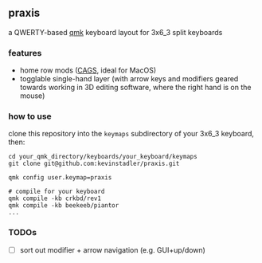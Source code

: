## praxis

a QWERTY-based [qmk](https://qmk.fm) keyboard layout for 3x6_3 split keyboards

### features

* home row mods ([CAGS](git@github.com:kevinstadler/praxis.git), ideal for MacOS)
* togglable single-hand layer (with arrow keys and modifiers geared towards working in 3D editing software, where the right hand is on the mouse)

### how to use

clone this repository into the `keymaps` subdirectory of your 3x6_3 keyboard, then:

```
cd your_qmk_directory/keyboards/your_keyboard/keymaps
git clone git@github.com:kevinstadler/praxis.git

qmk config user.keymap=praxis

# compile for your keyboard
qmk compile -kb crkbd/rev1
qmk compile -kb beekeeb/piantor
...
```

### TODOs

* [ ] sort out modifier + arrow navigation (e.g. GUI+up/down)

